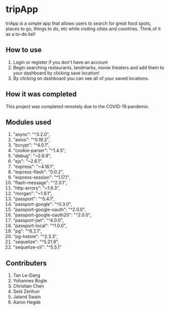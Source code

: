 # tripApp
triApp is a simple app that allows users to search for great food spots, places to go, things to do, etc while visiting cities and countries. Think of it as a to-do list!
## How to use
1) Login or register if you don't have an account
2) Begin searching restaurants, landmarks, movie theaters and add them to your dashboard by clicking save location!
3) By clicking on dashboard you can see all of your saved locations. 
## How it was completed
This project was completed remotely due to the COVID-19 pandemic. 
## Modules used
1) "async": "^3.2.0",
2) "axios": "^0.19.2",
3) "bcrypt": "^4.0.1",
4) "cookie-parser": "^1.4.5",
5) "debug": "~2.6.9",
6) "ejs": "~2.6.1",
7) "express": "~4.16.1",
8) "express-flash": "0.0.2",
9) "express-session": "^1.17.1",
10) "flash-message": "^2.0.1",
11) "http-errors": "~1.6.3",
12) "morgan": "~1.9.1",
13) "passport": "^0.4.1",
14) "passport-google": "^0.3.0",
15) "passport-google-oauth": "^2.0.0",
16) "passport-google-oauth20": "^2.0.0",
17) "passport-jwt": "^4.0.0",
18) "passport-local": "^1.0.0",
19) "pg": "^8.2.1",
20) "pg-hstore": "^2.3.3",
21) "sequelize": "^5.21.9",
22) "sequelize-cli": "^5.5.1"
## Contributers 
1) Tan Le-Dang
2) Yohannes Bogle
3) Christian Chen
4) Seid Zerihun
5) Jaland Swain
6) Aaron Hegde

